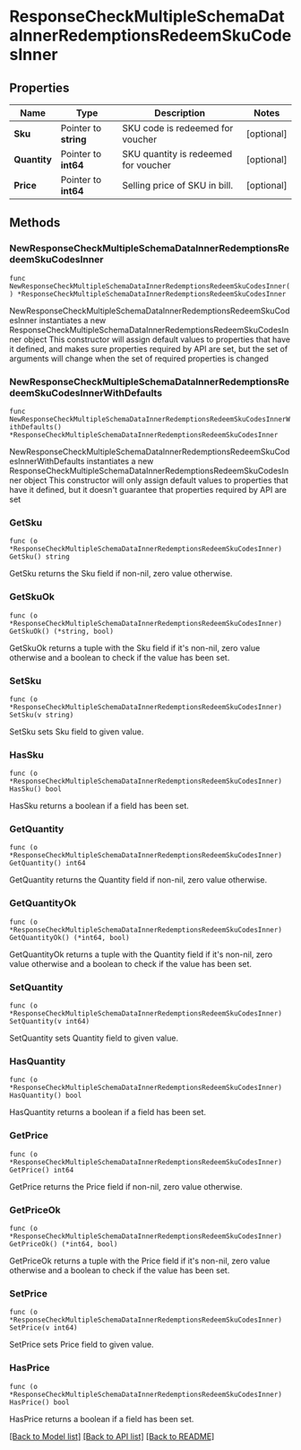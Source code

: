 # ResponseCheckMultipleSchemaDataInnerRedemptionsRedeemSkuCodesInner

## Properties

Name | Type | Description | Notes
------------ | ------------- | ------------- | -------------
**Sku** | Pointer to **string** | SKU code is redeemed for voucher | [optional] 
**Quantity** | Pointer to **int64** | SKU quantity is redeemed for voucher | [optional] 
**Price** | Pointer to **int64** | Selling price of SKU in bill. | [optional] 

## Methods

### NewResponseCheckMultipleSchemaDataInnerRedemptionsRedeemSkuCodesInner

`func NewResponseCheckMultipleSchemaDataInnerRedemptionsRedeemSkuCodesInner() *ResponseCheckMultipleSchemaDataInnerRedemptionsRedeemSkuCodesInner`

NewResponseCheckMultipleSchemaDataInnerRedemptionsRedeemSkuCodesInner instantiates a new ResponseCheckMultipleSchemaDataInnerRedemptionsRedeemSkuCodesInner object
This constructor will assign default values to properties that have it defined,
and makes sure properties required by API are set, but the set of arguments
will change when the set of required properties is changed

### NewResponseCheckMultipleSchemaDataInnerRedemptionsRedeemSkuCodesInnerWithDefaults

`func NewResponseCheckMultipleSchemaDataInnerRedemptionsRedeemSkuCodesInnerWithDefaults() *ResponseCheckMultipleSchemaDataInnerRedemptionsRedeemSkuCodesInner`

NewResponseCheckMultipleSchemaDataInnerRedemptionsRedeemSkuCodesInnerWithDefaults instantiates a new ResponseCheckMultipleSchemaDataInnerRedemptionsRedeemSkuCodesInner object
This constructor will only assign default values to properties that have it defined,
but it doesn't guarantee that properties required by API are set

### GetSku

`func (o *ResponseCheckMultipleSchemaDataInnerRedemptionsRedeemSkuCodesInner) GetSku() string`

GetSku returns the Sku field if non-nil, zero value otherwise.

### GetSkuOk

`func (o *ResponseCheckMultipleSchemaDataInnerRedemptionsRedeemSkuCodesInner) GetSkuOk() (*string, bool)`

GetSkuOk returns a tuple with the Sku field if it's non-nil, zero value otherwise
and a boolean to check if the value has been set.

### SetSku

`func (o *ResponseCheckMultipleSchemaDataInnerRedemptionsRedeemSkuCodesInner) SetSku(v string)`

SetSku sets Sku field to given value.

### HasSku

`func (o *ResponseCheckMultipleSchemaDataInnerRedemptionsRedeemSkuCodesInner) HasSku() bool`

HasSku returns a boolean if a field has been set.

### GetQuantity

`func (o *ResponseCheckMultipleSchemaDataInnerRedemptionsRedeemSkuCodesInner) GetQuantity() int64`

GetQuantity returns the Quantity field if non-nil, zero value otherwise.

### GetQuantityOk

`func (o *ResponseCheckMultipleSchemaDataInnerRedemptionsRedeemSkuCodesInner) GetQuantityOk() (*int64, bool)`

GetQuantityOk returns a tuple with the Quantity field if it's non-nil, zero value otherwise
and a boolean to check if the value has been set.

### SetQuantity

`func (o *ResponseCheckMultipleSchemaDataInnerRedemptionsRedeemSkuCodesInner) SetQuantity(v int64)`

SetQuantity sets Quantity field to given value.

### HasQuantity

`func (o *ResponseCheckMultipleSchemaDataInnerRedemptionsRedeemSkuCodesInner) HasQuantity() bool`

HasQuantity returns a boolean if a field has been set.

### GetPrice

`func (o *ResponseCheckMultipleSchemaDataInnerRedemptionsRedeemSkuCodesInner) GetPrice() int64`

GetPrice returns the Price field if non-nil, zero value otherwise.

### GetPriceOk

`func (o *ResponseCheckMultipleSchemaDataInnerRedemptionsRedeemSkuCodesInner) GetPriceOk() (*int64, bool)`

GetPriceOk returns a tuple with the Price field if it's non-nil, zero value otherwise
and a boolean to check if the value has been set.

### SetPrice

`func (o *ResponseCheckMultipleSchemaDataInnerRedemptionsRedeemSkuCodesInner) SetPrice(v int64)`

SetPrice sets Price field to given value.

### HasPrice

`func (o *ResponseCheckMultipleSchemaDataInnerRedemptionsRedeemSkuCodesInner) HasPrice() bool`

HasPrice returns a boolean if a field has been set.


[[Back to Model list]](../README.md#documentation-for-models) [[Back to API list]](../README.md#documentation-for-api-endpoints) [[Back to README]](../README.md)


